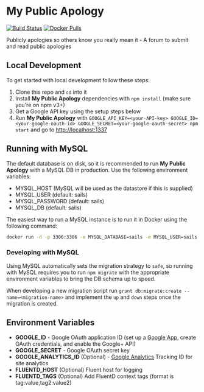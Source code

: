 # My Public Apology

[![Build Status](https://travis-ci.org/TheConnMan/my-public-apology.svg?branch=master)](https://travis-ci.org/TheConnMan/my-public-apology) [![Docker Pulls](https://img.shields.io/docker/pulls/theconnman/my-public-apology.svg)](https://hub.docker.com/r/theconnman/my-public-apology/)

Publicly apologies so others know you really mean it - A forum to submit and read public apologies

## Local Development

To get started with local development follow these steps:

1. Clone this repo and `cd` into it
2. Install **My Public Apology** dependencies with `npm install` (make sure you're on npm v3+)
3. Get a Google API key using the setup steps below
4. Run **My Public Apology** with `GOOGLE_API_KEY=<your-API-key> GOOGLE_ID=<your-google-oauth-id> GOOGLE_SECRET=<your-google-oauth-secret> npm start` and go to <http://localhost:1337>


## Running with MySQL

The default database is on disk, so it is recommended to run **My Public Apology** with a MySQL DB in production. Use the following environment variables:

- MYSQL_HOST (MySQL will be used as the datastore if this is supplied)
- MYSQL_USER (default: sails)
- MYSQL_PASSWORD (default: sails)
- MYSQL_DB (default: sails)

The easiest way to run a MySQL instance is to run it in Docker using the following command:

```bash
docker run -d -p 3306:3306 -e MYSQL_DATABASE=sails -e MYSQL_USER=sails -e MYSQL_PASSWORD=sails -e MYSQL_RANDOM_ROOT_PASSWORD=true --name=mysql mysql
```

### Developing with MySQL

Using MySQL automatically sets the migration strategy to `safe`, so running with MySQL requires you to run `npm migrate` with the appropriate environment variables to bring the DB schema up to speed.

When developing a new migration script run `grunt db:migrate:create --name=<migration-name>` and implement the `up` and `down` steps once the migration is created.

## Environment Variables

- **GOOGLE_ID** - Google OAuth application ID (set up a [Google App](https://cloud.google.com/console#/project), create OAuth credentials, and enable the Google+ API)
- **GOOGLE_SECRET** - Google OAuth secret key
- **GOOGLE_ANALYTICS_ID** (Optional) - [Google Analytics](https://analytics.google.com/) Tracking ID for site analytics
- **FLUENTD_HOST** (Optional) Fluent host for logging
- **FLUENTD_TAGS** (Optional) Add FluentD context tags (format is tag:value,tag2:value2)
